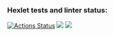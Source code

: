### Hexlet tests and linter status:
[![Actions Status](https://github.com/MaryKom/java-project-61/workflows/hexlet-check/badge.svg)](https://github.com/MaryKom/java-project-61/actions)
<a href="https://codeclimate.com/github/MaryKom/java-project-61/maintainability"><img src="https://api.codeclimate.com/v1/badges/74aa2217d5e7676b59d2/maintainability" /></a>
<a href="https://codeclimate.com/github/MaryKom/java-project-61/test_coverage"><img src="https://api.codeclimate.com/v1/badges/74aa2217d5e7676b59d2/test_coverage" /></a>
